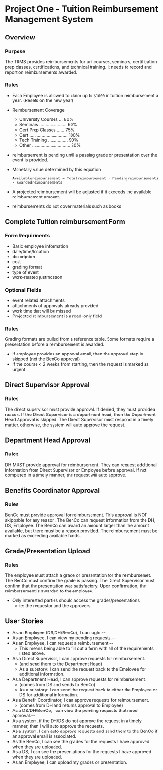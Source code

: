 # Project One - Tuition Reimbursement Management System 
## Overview
### Purpose
The TRMS provides reimbursements for uni courses, seminars, certification prep classes, certifications, and technical training. It needs to record and report on reimbursements awarded. 
### Rules
* Each Employee is allowed to claim up to `$1000` in tuition reimbursement a year. (Resets on the new year)
* Reimbursement Coverage
  * University Courses ... 80%
  * Seminars ...................... 60%
  * Cert Prep Classes ...... 75%
  * Cert ............................... 100%
  * Tech Training ................ 90%
  * Other ............................... 30%
* reimbursement is pending until a passing grade or presentation over the event is provided.
* Monetary value determined by this equation
  
    `Availablereimbursement = Totalreimbursement - Pendingreimbursements - Awardedreimbursements`
* A projected reimbursement will be adjusted if it exceeds the available reimbursement amount.
* reimbursements do not cover materials such as books
  
## Complete Tuition reimbursement Form
### Form Requirments
* Basic employee information
* date/time/location
* description
* cost
* grading format
* type of event
* work-related justification
### Optional Fields
* event related attachments
* attachments of approvals already provided
* work time that will be missed
* Projected reimbursement is a read-only field

### Rules
Grading formats are pulled from a reference table. Some formats require a presentation before a reimbursement is awarded. 
* If employee provides an approval email, then the approval step is skipped (not the BenCo approval)
* If the course < 2 weeks from starting, then the request is marked as urgent

## Direct Supervisor Approval
### Rules
The direct supervisor must provide approval. If denied, they must providea reason. If the Direct Supervisor is a department head, then the Department Head Approval is skipped. The Direct Supervisor must respond in a timely matter, otherwise, the system will auto approve the request. 

## Department Head Approval
### Rules
DH MUST provide approval for reimbursement. They can request additional information from Direct Supervisor or Employee before approval. If not completed in a timely manner, the request will auto approve. 

## Benefits Coordinator Approval
### Rules
BenCo must provide approval for reimbursement. This approval is NOT skippable for any reason. The BenCo can request information from the DH, DS, Employee. The BenCo can award an amount larger than the amount available, but there must be a reason provided. The reimbursement must be marked as exceeding available funds.

## Grade/Presentation Upload
### Rules
The employee must attach a grade or presentation for the reimbursemet. The BenCo must confirm the grade is passing. The Direct Supervisor must confirm that the presentation was satisfactory. Upon confirmation, the reimbursement is awarded to the employee.  
* Only interested parties should access the grades/presentations
  * ie: the requestor and the approvers. 

## User Stories
* As an Employee (DS/DH/BenCo), I can login.--
* As an Employee, I can view my pending requests.--
* As an Employee, I can request a reimbursement.--
  * This means being able to fill out a form with all of the requirements listed above.
* As a Direct Supervisor, I can approve requests for reimbursement.
  * (and send them to the Department Head)
  * As a substory: I can send the request back to the Employee for additional information. 
* As a Department Head, I can approve requests for reimbursement.
  * (comes from DS and sends to BenCo)
  * As a substory: I can send the request back to either the Employee or DS for additional information.
* As a Benefit Coordinator, I can approve requests for reimbursement. 
  * (comes from DH and returns approval to Employee)
* As a DS/DH/BenCo, I can view the pending requests that need approval.--
* As a system, if the DH/DS do not approve the request in a timely manner, then I will auto approve the requests.
* As a system, I can auto approve requests and send them to the BenCo if an approval email is associated.
* As the BenCo, I can see the grades for the requests I have approved when they are uploaded.
* As a DS, I can see the presentations for the requests I have approved when they are uploaded.
* As an Employee, I can upload my grades or presentation. 